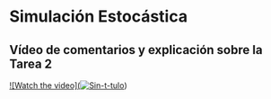 # Simulación Estocástica
## Vídeo de comentarios y explicación sobre la Tarea 2

[![Watch the video](<a href="https://ibb.co/RHg5wG5"><img src="https://i.ibb.co/cTymnKm/Sin-t-tulo.png" alt="Sin-t-tulo" border="0"></a>)](https://www.youtube.com/watch?v=QIUrTCeXa14&feature=youtu.be)

